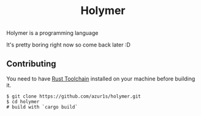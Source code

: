 <div align="center" style="display:grid;place-items:center;">
<h1>Holymer</h1>
</div>

Holymer is a programming language

It's pretty boring right now so come back later :D

## Contributing
You need to have [Rust Toolchain](https://github.com/rust-lang/rust) installed on your machine before building it.
```shell
$ git clone https://github.com/azur1s/holymer.git
$ cd holymer
# build with `cargo build`
```